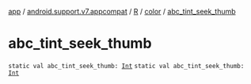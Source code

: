 [app](../../../index.md) / [android.support.v7.appcompat](../../index.md) / [R](../index.md) / [color](index.md) / [abc_tint_seek_thumb](./abc_tint_seek_thumb.md)

# abc_tint_seek_thumb

`static val abc_tint_seek_thumb: `[`Int`](https://kotlinlang.org/api/latest/jvm/stdlib/kotlin/-int/index.html)
`static val abc_tint_seek_thumb: `[`Int`](https://kotlinlang.org/api/latest/jvm/stdlib/kotlin/-int/index.html)